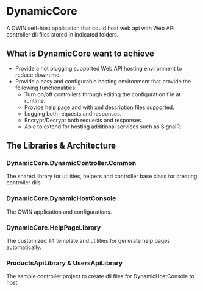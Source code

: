 # DynamicCore
A OWIN sefl-host application that could host web api with Web API controller dll files stored in indicated folders.

## What is DynamicCore want to achieve
* Provide a hot plugging supported Web API hosting environment to reduce downtime.
* Provide a easy and configurable hosting environment that provide the following functionalities:
    * Turn on/off controllers through editing the configuration file at runtime.
    * Provide help page and with xml description files supported.
    * Logging both requests and responses.
    * Encrypt/Decrypt both requests and responses.
    * Able to extend for hosting additional services such as SignalR.
 
## The Libraries & Architecture
### DynamicCore.DynamicController.Common
The shared library for utilities, helpers and controller base class for creating controller dlls.

### DynamicCore.DynamicHostConsole
The OWIN application and configurations.

### DynamicCore.HelpPageLibrary
The customized T4 template and utilities for generate help pages automatically.

### ProductsApiLibrary & UsersApiLibrary
The sample controller project to create dll files for DynamicHostConsole to host.
